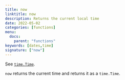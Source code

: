 ```yaml
---
title: now
linktitle: now
description: Returns the current local time 
date: 2022-05-02
categories: [functions]
menu:
  docs:
    parent: "functions"
keywords: [dates,time]
signature: ["now"]
---
```


See [`time.Time`](https://godoc.org/time#Time).

`now` returns the current time and returns it as a `time.Time`.